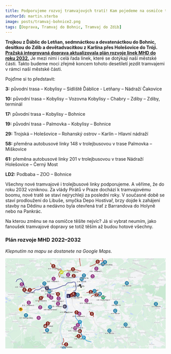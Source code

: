 ```yaml
---
title: Podporujeme rozvoj tramvajových tratí! Kam pojedeme na osmičce tramvají? 
authorId: martin.sterba
image: posts/tramvaj-bohnice2.png
tags: [Doprava, Tramvaj do Bohnic, Tramvaj do Zdib]
---
```


**Trojkou z Ďáblic do Letňan, sedmnáctkou a devatenáctkou do Bohnic, desítkou do Zdib a devětadvacítkou z Karlína přes Holešovice do Tróji. [Pražská integrovaná doprava aktualizovala plán rozvoje linek MHD do roku 2032.](https://pid.cz/rozvoj-linek-2022-2032)** Je mezi nimi i celá řada linek, které se dotýkají naší městské části. Takto budeme moci zřejmě koncem tohoto desetiletí jezdit tramvajemi v rámci naší městské části. 

Pojďme si to představit:

**3:** původní trasa – Kobylisy – Sídliště Ďáblice - Letňany – Nádraží Čakovice

**10:** původní trasa – Kobylisy – Vozovna Kobylisy – Chabry – Zdiby – Zdiby, terminál

**17:** původní trasa – Kobylisy – Bohnice

**19:** původní trasa – Palmovka – Kobylisy – Bohnice

**29:** Trojská – Holešovice – Rohanský ostrov – Karlín – Hlavní nádraží

**58:** přeměna autobusové linky 148 v trolejbusovou v trase Palmovka – Miškovice

**61:** přeměna autobusové linky 201 v trolejbusovou v trase Nádraží Holešovice – Černý Most

**LD2:** Podbaba – ZOO – Bohnice

Všechny nové tramvajové i trolejbusové linky podporujeme. A věříme, že do roku 2032 vzniknou. Za vlády Pirátů v Praze dochází k tramvajovému boomu, nové tratě se staví nejrychleji za poslední roky. V současné době se staví prodloužení do Libuše, smyčka Depo Hostivař, brzy dojde k zahájení stavby na Dědinu a nedávno byla otevřená trať z Barrandova do Holyně nebo na Pankrác.

Na kterou změnu se na osmičce těšíte nejvíc? Já si vybrat neumím, jako fanoušek tramvajové dopravy se totiž těším až budou hotové všechny. 

### Plán rozvoje MHD 2022–2032
*Klepnutím na mapu se dostanete na Google Maps.*

[![Rozvoj MHD 2022–2032](/assets/img/posts/rozvojMHD-2022-2032.png)](https://www.google.com/maps/d/u/0/viewer?mid=1vBkdHaN2_AupbbI2E21kmBVMTrLhXxo&ll=50.06829669740465%2C14.468642800000007&z=12)
